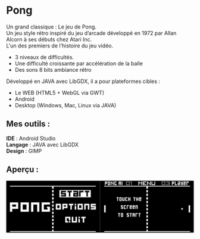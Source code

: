 # Pong

Un grand classique : Le jeu de Pong.  
Un jeu style rétro inspiré du jeu d’arcade développé en 1972
par Allan Alcorn à ses débuts chez Atari Inc.  
L'un des premiers de l'histoire du jeu vidéo.  

* 3 niveaux de difficultés.
* Une difficulté croissante par accélération de la balle
* Des sons 8 bits ambiance rétro

Développé en JAVA avec LibGDX, il a pour plateformes cibles :
* Le WEB (HTML5 + WebGL via GWT)
* Android
* Desktop (Windows, Mac, Linux via JAVA)
  
  
## Mes outils :

**IDE** : Android Studio  
**Langage** : JAVA avec LibGDX  
**Design** : GIMP
  
  
## Aperçu :

![Aperçu](https://raw.githubusercontent.com/Frappagames/pong/master/design_sources/preview.jpg)
